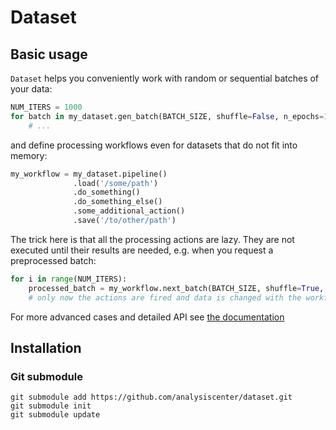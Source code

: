 # Dataset

## Basic usage

`Dataset` helps you conveniently work with random or sequential batches of your data:
```python
NUM_ITERS = 1000
for batch in my_dataset.gen_batch(BATCH_SIZE, shuffle=False, n_epochs=1):
    # ...
```
and define processing workflows even for datasets that do not fit into memory:
```python
my_workflow = my_dataset.pipeline()
              .load('/some/path')
              .do_something()
              .do_something_else()
              .some_additional_action()
              .save('/to/other/path')
```
The trick here is that all the processing actions are lazy. They are not executed until their results are needed, e.g. when you request a preprocessed batch:
```python
for i in range(NUM_ITERS):
    processed_batch = my_workflow.next_batch(BATCH_SIZE, shuffle=True, n_epochs=None)
    # only now the actions are fired and data is changed with the workflow defined earlier
```

For more advanced cases and detailed API see [the documentation](doc/intro.md)


## Installation

### Git submodule
```
git submodule add https://github.com/analysiscenter/dataset.git
git submodule init
git submodule update
```
